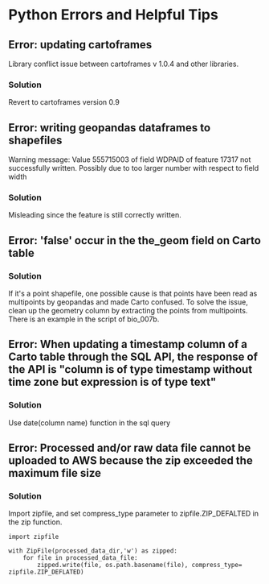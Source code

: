 # Python Errors and Helpful Tips

## Error: updating cartoframes
Library conflict issue between cartoframes v 1.0.4 and other libraries.

### Solution
Revert to cartoframes version 0.9

## Error: writing geopandas dataframes to shapefiles
Warning message: Value 555715003 of field WDPAID of feature 17317 not successfully written. Possibly due to too larger number with respect to field width

### Solution
Misleading since the feature is still correctly written.

## Error: 'false' occur in the the_geom field on Carto table

### Solution
If it's a point shapefile, one possible cause is that points have been read as multipoints by geopandas and made Carto confused. To solve the issue, clean up the geometry column by extracting the points from multipoints. There is an example in the script of bio_007b.

## Error: When updating a timestamp column of a Carto table through the SQL API, the response of the API is "column is of type timestamp without time zone but expression is of type text"

### Solution
Use date(column name) function in the sql query 

## Error: Processed and/or raw data file cannot be uploaded to AWS because the zip exceeded the maximum file size

### Solution
Import zipfile, and set compress_type parameter to zipfile.ZIP_DEFALTED in the zip function.
```
import zipfile

with ZipFile(processed_data_dir,'w') as zipped:
    for file in processed_data_file:
        zipped.write(file, os.path.basename(file), compress_type= zipfile.ZIP_DEFLATED)
```




